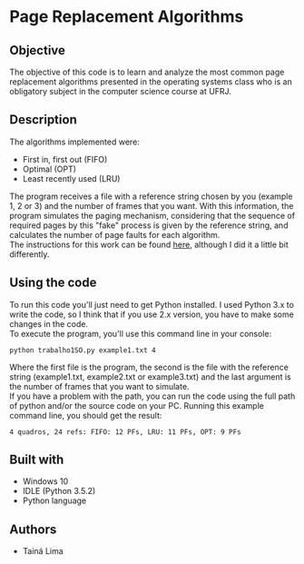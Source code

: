 
# Page Replacement Algorithms

## Objective
The objective of this code is to learn and analyze the most common page replacement algorithms presented in the operating systems class who is an obligatory subject in the computer science course at UFRJ.

## Description
The algorithms implemented were: 
- First in, first out (FIFO)
- Optimal (OPT)
- Least recently used (LRU)

The program receives a file with a reference string chosen by you (example 1, 2 or 3) and the number of frames that you want. With this information, the program simulates the paging mechanism, considering that the sequence of required pages by this "fake" process is given by the reference string, and calculates the number of page faults for each algorithm. <br>
The instructions for this work can be found [here](http://wiki.inf.ufpr.br/maziero/doku.php?id=so:algoritmos_de_substituicao_de_paginas), although I did it a little bit differently.

## Using the code
To run this code you'll just need to get Python installed. I used Python 3.x to write the code, so I think that if you use 2.x version, you have to make some changes in the code.<br>
To execute the program, you'll use this command line in your console:
```
python trabalho1SO.py example1.txt 4
```
Where the first file is the program, the second is the file with the reference string (example1.txt, example2.txt or example3.txt) and the last argument is the number of frames that you want to simulate. <br>
If you have a problem with the path, you can run the code using the full path of python and/or the source code on your PC.
Running this example command line, you should get the result:
```
4 quadros, 24 refs: FIFO: 12 PFs, LRU: 11 PFs, OPT: 9 PFs
```
## Built with
- Windows 10 
- IDLE (Python 3.5.2)
- Python language

## Authors
- Tainá Lima

